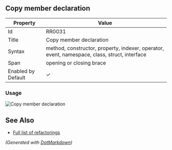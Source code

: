 ## Copy member declaration

| Property           | Value                                                                                        |
| ------------------ | -------------------------------------------------------------------------------------------- |
| Id                 | RR0031                                                                                       |
| Title              | Copy member declaration                                                                      |
| Syntax             | method, constructor, property, indexer, operator, event, namespace, class, struct, interface |
| Span               | opening or closing brace                                                                     |
| Enabled by Default | &#x2713;                                                                                     |

### Usage

![Copy member declaration](../../images/refactorings/CopyMemberDeclaration.png)

## See Also

* [Full list of refactorings](Refactorings.md)


*\(Generated with [DotMarkdown](http://github.com/JosefPihrt/DotMarkdown)\)*